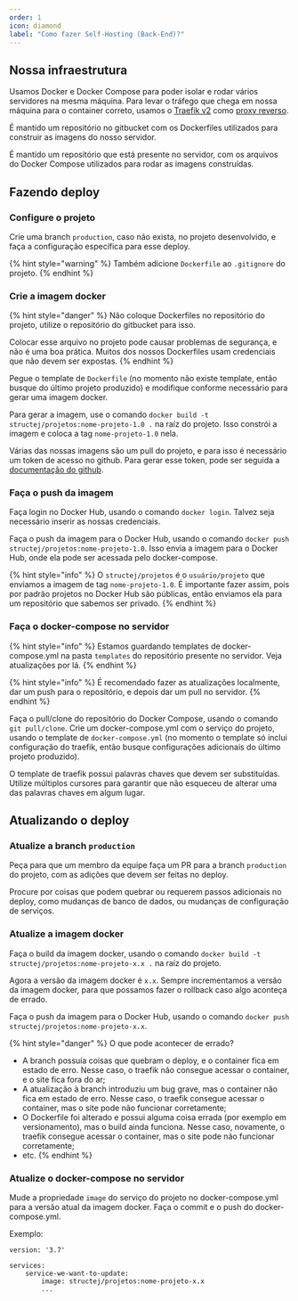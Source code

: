 ```yaml
---
order: 1
icon: diamond
label: "Como fazer Self-Hosting (Back-End)?"
---
```


<!-- Artur Padovesi  -->

## Nossa infraestrutura

Usamos Docker e Docker Compose para poder isolar e rodar vários servidores na mesma máquina. Para levar o tráfego que chega em nossa máquina para o container correto, usamos o [Traefik v2](https://doc.traefik.io/traefik/) como [proxy reverso](https://pt.wikipedia.org/wiki/Proxy_reverso).

É mantido um repositório no gitbucket com os Dockerfiles utilizados para construir as imagens do nosso servidor.

É mantido um repositório que está presente no servidor, com os arquivos do Docker Compose utilizados para rodar as imagens construídas.

## Fazendo deploy

### Configure o projeto

Crie uma branch `production`, caso não exista, no projeto desenvolvido, e faça a configuração específica para esse deploy.

{% hint style="warning" %} 
Também adicione `Dockerfile` ao `.gitignore` do projeto.
{% endhint %}

### Crie a imagem docker

{% hint style="danger" %}
Não coloque Dockerfiles no repositório do projeto, utilize o repositório do gitbucket para isso.

Colocar esse arquivo no projeto pode causar problemas de segurança, e não é uma boa prática. Muitos dos nossos Dockerfiles usam credenciais que não devem ser expostas.
{% endhint %}

Pegue o template de `Dockerfile` (no momento não existe template, então busque do último projeto produzido) e modifique conforme necessário para gerar uma imagem docker.

Para gerar a imagem, use o comando `docker build -t structej/projetos:nome-projeto-1.0 .` na raíz do projeto. Isso constrói a imagem e coloca a tag `nome-projeto-1.0` nela.


Várias das nossas imagens são um pull do projeto, e para isso é necessário um token de acesso no github. Para gerar esse token, pode ser seguida a [documentação do github](https://docs.github.com/pt/authentication/keeping-your-account-and-data-secure/creating-a-personal-access-token#creating-a-personal-access-token-classic).


### Faça o push da imagem

Faça login no Docker Hub, usando o comando `docker login`. Talvez seja necessário inserir as nossas credenciais.

Faça o push da imagem para o Docker Hub, usando o comando `docker push structej/projetos:nome-projeto-1.0`. Isso envia a imagem para o Docker Hub, onde ela pode ser acessada pelo docker-compose.

{% hint style="info" %}
O `structej/projetos` é o `usuário/projeto` que enviamos a imagem de tag `nome-projeto-1.0`. É importante fazer assim, pois por padrão projetos no Docker Hub são públicas, então enviamos ela para um repositório que sabemos ser privado.
{% endhint %}

### Faça o docker-compose no servidor

{% hint style="info" %} 
Estamos guardando templates de docker-compose.yml na pasta `templates` do repositório presente no servidor. Veja atualizações por lá.
{% endhint %}

{% hint style="info" %} 
É recomendado fazer as atualizações localmente, dar um push para o repositório, e depois dar um pull no servidor.
{% endhint %}

Faça o pull/clone do repositório do Docker Compose, usando o comando `git pull/clone`. Crie um docker-compose.yml com o serviço do projeto, usando o template de `docker-compose.yml` (no momento o template só inclui configuração do traefik, então busque configurações adicionais do último projeto produzido).

O template de traefik possui palavras chaves que devem ser substituídas. Utilize múltiplos cursores para garantir que não esqueceu de alterar uma das palavras chaves em algum lugar.

## Atualizando o deploy

### Atualize a branch `production`

Peça para que um membro da equipe faça um PR para a branch `production` do projeto, com as adições que devem ser feitas no deploy.

Procure por coisas que podem quebrar ou requerem passos adicionais no deploy, como mudanças de banco de dados, ou mudanças de configuração de serviços.

### Atualize a imagem docker

Faça o build da imagem docker, usando o comando `docker build -t structej/projetos:nome-projeto-x.x .` na raíz do projeto.

Agora a versão da imagem docker é `x.x`. Sempre incrementamos a versão da imagem docker, para que possamos fazer o rollback caso algo aconteça de errado.

Faça o push da imagem para o Docker Hub, usando o comando `docker push structej/projetos:nome-projeto-x.x`.

{% hint style="danger" %}
O que pode acontecer de errado?
- A branch possuía coisas que quebram o deploy, e o container fica em estado de erro. Nesse caso, o traefik não consegue acessar o container, e o site fica fora do ar;
- A atualização à branch introduziu um bug grave, mas o container não fica em estado de erro. Nesse caso, o traefik consegue acessar o container, mas o site pode não funcionar corretamente;
- O Dockerfile foi alterado e possui alguma coisa errada (por exemplo em versionamento), mas o build ainda funciona. Nesse caso, novamente, o traefik consegue acessar o container, mas o site pode não funcionar corretamente;
- etc.
{% endhint %}

### Atualize o docker-compose no servidor

Mude a propriedade `image` do serviço do projeto no docker-compose.yml para a versão atual da imagem docker. Faça o commit e o push do docker-compose.yml.

Exemplo:
```docker-compose
version: '3.7'

services:
    service-we-want-to-update:
        image: structej/projetos:nome-projeto-x.x
        ...
```